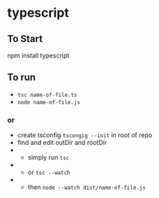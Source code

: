 # typescript

## To Start
npm install typescript

## To run
* `tsc name-of-file.ts`
* `node name-of-file.js`
### or
* create tsconfig `tscongig --init` in root of repo
* find and edit outDir and rootDir
* * simply run `tsc`
* * or `tsc --watch`
* * then `node --watch dist/name-of-file.js`
